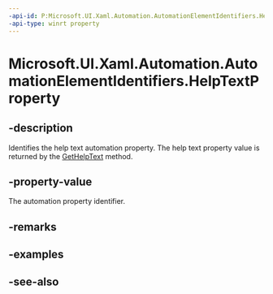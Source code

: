 ```yaml
---
-api-id: P:Microsoft.UI.Xaml.Automation.AutomationElementIdentifiers.HelpTextProperty
-api-type: winrt property
---
```


<!-- Property syntax
public Windows.UI.Xaml.Automation.AutomationProperty HelpTextProperty { get; }
-->

# Microsoft.UI.Xaml.Automation.AutomationElementIdentifiers.HelpTextProperty

## -description
Identifies the help text automation property. The help text property value is returned by the [GetHelpText](../microsoft.ui.xaml.automation.peers/automationpeer_gethelptext_1251901404.md) method.

## -property-value
The automation property identifier.

## -remarks

## -examples

## -see-also
